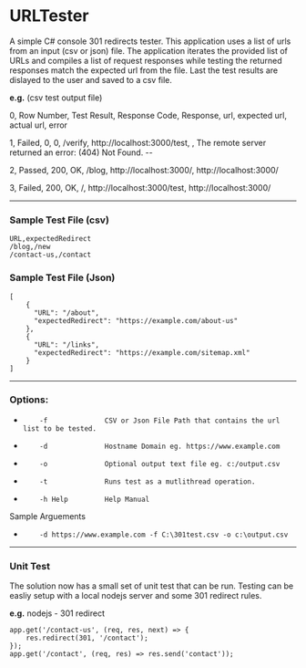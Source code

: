 # URLTester
A simple C# console 301 redirects tester. This application uses a list of urls from an input (csv or json) file.  The application iterates the provided list of URLs and compiles a list of request responses while testing the returned responses match the expected url from the file. Last the test results are dislayed to the user and saved to a csv file.

**e.g.** (csv test output file)

0, Row Number, Test Result, Response Code, Response, url, expected url, actual url, error

1, Failed, 0, 0, /verify, http://localhost:3000/test, , The remote server returned an error: (404) Not Found. -- 

2, Passed, 200, OK, /blog, http://localhost:3000/, http://localhost:3000/

3, Failed, 200, OK, /, http://localhost:3000/test, http://localhost:3000/

* * *

### Sample Test File (csv) 
```
URL,expectedRedirect  
/blog,/new  
/contact-us,/contact  
```

### Sample Test File (Json) 
```
[
	{
      "URL": "/about",
      "expectedRedirect": "https://example.com/about-us"
    },
	{
      "URL": "/links",
      "expectedRedirect": "https://example.com/sitemap.xml"
	}
]
```

* * *

### Options:  
*         -f              CSV or Json File Path that contains the url list to be tested.  
*         -d              Hostname Domain eg. https://www.example.com  
*         -o              Optional output text file eg. c:/output.csv  
*         -t              Runs test as a mutlithread operation.
*         -h Help         Help Manual
  
Sample Arguements  
*         -d https://www.example.com -f C:\301test.csv -o c:\output.csv  

* * *
### Unit Test
The solution now has a small set of unit test that can be run. Testing can be easliy setup with a local nodejs server and some 301 redirect rules. 

**e.g.** nodejs - 301 redirect
```
app.get('/contact-us', (req, res, next) => {
    res.redirect(301, '/contact');
});
app.get('/contact', (req, res) => res.send('contact'));
```
